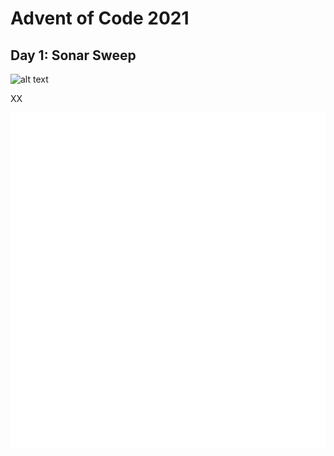 # Advent of Code 2021

## Day 1: Sonar Sweep
![alt text](https://github.com/jvieroe/AdventOfCode/2021/carbons/d1.svg?raw=true)

XX

![alt text](https://github.com/jvieroe/AdventOfCode/blob/main/2021/carbons/d1.svg?raw=true)
